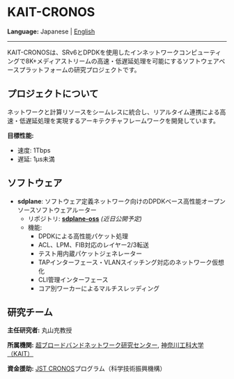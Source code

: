# KAIT-CRONOS

**Language:** Japanese | [English](README_en.md)

---

KAIT-CRONOSは、SRv6とDPDKを使用したインネットワークコンピューティングで8K+メディアストリームの高速・低遅延処理を可能にするソフトウェアベースプラットフォームの研究プロジェクトです。

## プロジェクトについて

ネットワークと計算リソースをシームレスに統合し、リアルタイム連携による高速・低遅延処理を実現するアーキテクチャフレームワークを開発しています。

**目標性能:**
- 速度: 1Tbps
- 遅延: 1μs未満

## ソフトウェア

- **sdplane**: ソフトウェア定義ネットワーク向けのDPDKベース高性能オープンソースソフトウェアルーター
  - リポジトリ: [**sdplane-oss**](https://github.com/kait-cronos/sdplane-oss) *(近日公開予定)*
  - 機能:
    - DPDKによる高性能パケット処理
    - ACL、LPM、FIB対応のレイヤー2/3転送
    - テスト用内蔵パケットジェネレーター
    - TAPインターフェース・VLANスイッチング対応のネットワーク仮想化
    - CLI管理インターフェース
    - コア別ワーカーによるマルチスレッディング

## 研究チーム

**主任研究者:** 丸山充教授

**所属機関:** [超ブロードバンドネットワーク研究センター](https://www.kait.jp/tech_news/tech_20250530.html), [神奈川工科大学（KAIT）](https://www.kait.jp/)

**資金援助:** [JST CRONOS](https://www.jst.go.jp/kisoken/cronos/overview/index.html)プログラム（科学技術振興機構）

